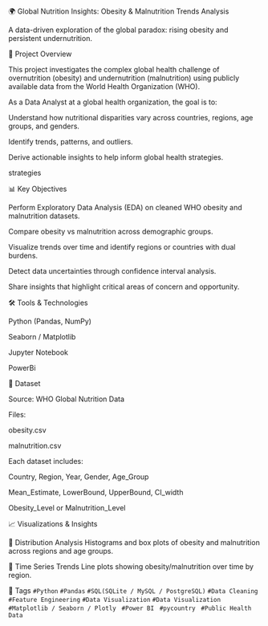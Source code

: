 🌍 Global Nutrition Insights: Obesity & Malnutrition Trends Analysis

A data-driven exploration of the global paradox: rising obesity and persistent undernutrition.



📘 Project Overview

This project investigates the complex global health challenge of overnutrition (obesity) and undernutrition (malnutrition) using publicly available data from the World Health Organization (WHO).

As a Data Analyst at a global health organization, the goal is to:

Understand how nutritional disparities vary across countries, regions, age groups, and genders.

Identify trends, patterns, and outliers.

Derive actionable insights to help inform global health strategies.


strategies

📊 Key Objectives

Perform Exploratory Data Analysis (EDA) on cleaned WHO obesity and malnutrition datasets.

Compare obesity vs malnutrition across demographic groups.

Visualize trends over time and identify regions or countries with dual burdens.

Detect data uncertainties through confidence interval analysis.

Share insights that highlight critical areas of concern and opportunity.




🛠️ Tools & Technologies

Python (Pandas, NumPy)

Seaborn / Matplotlib 

Jupyter Notebook

PowerBi



📂 Dataset

Source: WHO Global Nutrition Data

Files:

obesity.csv

malnutrition.csv

Each dataset includes:

Country, Region, Year, Gender, Age_Group

Mean_Estimate, LowerBound, UpperBound, CI_width

Obesity_Level or Malnutrition_Level






📈 Visualizations & Insights



📌 Distribution Analysis
Histograms and box plots of obesity and malnutrition across regions and age groups.

📌 Time Series Trends
Line plots showing obesity/malnutrition over time by region.



🔖 Tags
`#Python` `#Pandas` `#SQL(SQLite / MySQL / PostgreSQL)` `#Data Cleaning` `#Feature Engineering` `#Data Visualization` `#Data Visualization`  `#Matplotlib / Seaborn / Plotly `  `#Power BI `  `#pycountry `  `#Public Health Data ` 
